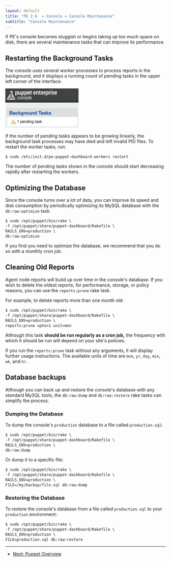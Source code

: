 ```yaml
---
layout: default
title: "PE 2.6  » Console » Console Maintenance"
subtitle: "Console Maintenance"
---
```


If PE's console becomes sluggish or begins taking up too much space on disk, there are several maintenance tasks that can improve its performance. 

Restarting the Background Tasks
-----

The console uses several worker processes to process reports in the background, and it displays a running count of pending tasks in the upper left corner of the interface:

![The background tasks box with one pending task][maint_pending_task]

[maint_pending_task]: ./images/console/maint_pending_task.png

If the number of pending tasks appears to be growing linearly, the background task processes may have died and left invalid PID files. To restart the worker tasks, run:

    $ sudo /etc/init.d/pe-puppet-dashboard-workers restart

The number of pending tasks shown in the console should start decreasing rapidly after restarting the workers. 


Optimizing the Database
-----

Since the console turns over a lot of data, you can improve its speed and disk consumption by periodically optimizing its MySQL database with the `db:raw:optimize` task.

    $ sudo /opt/puppet/bin/rake \
    -f /opt/puppet/share/puppet-dashboard/Rakefile \
    RAILS_ENV=production \
    db:raw:optimize

If you find you need to optimize the database, we recommend that you do so with a monthly cron job.

Cleaning Old Reports
----------------

Agent node reports will build up over time in the console's database. If you wish to delete the oldest reports, for performance, storage, or policy reasons, you can use the `reports:prune` rake task.

For example, to delete reports more than one month old:

    $ sudo /opt/puppet/bin/rake \
    -f /opt/puppet/share/puppet-dashboard/Rakefile \
    RAILS_ENV=production \
    reports:prune upto=1 unit=mon

Although this task **should be run regularly as a cron job,** the frequency with which it should be run will depend on your site's policies.

If you run the `reports:prune` task without any arguments, it will display further usage instructions. The available units of time are `mon`, `yr`, `day`, `min`, `wk`, and `hr`.


Database backups
----------------

Although you can back up and restore the console's database with any standard MySQL tools, the `db:raw:dump` and `db:raw:restore` rake tasks can simplify the process. 

### Dumping the Database

To dump the console's `production` database to a file called `production.sql`:

    $ sudo /opt/puppet/bin/rake \
    -f /opt/puppet/share/puppet-dashboard/Rakefile \
    RAILS_ENV=production \
    db:raw:dump

Or dump it to a specific file:

    $ sudo /opt/puppet/bin/rake \
    -f /opt/puppet/share/puppet-dashboard/Rakefile \
    RAILS_ENV=production \
    FILE=/my/backup/file.sql db:raw:dump

### Restoring the Database

To restore the console's database from a file called `production.sql` to your `production` environment:

    $ sudo /opt/puppet/bin/rake \
    -f /opt/puppet/share/puppet-dashboard/Rakefile \
    RAILS_ENV=production \
    FILE=production.sql db:raw:restore


* * * 

- [Next: Puppet Overview](./puppet_overview.html) 
